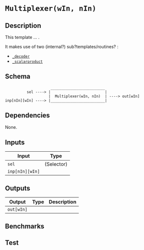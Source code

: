# `Multiplexer(wIn, nIn)`

## Description

This template ... .

It makes use of two (internal?) sub?templates/routines? :
- [`_decoder`](decoder)
- [`_scalarproduct`](scalarproduct)

## Schema

```
                     _________________________     
          sel ----> |                         |
                    |  Multiplexer(wIn, nIn)  | ----> out[wIn]
inp[nIn][wIn] ----> |_________________________|     
```

## Dependencies

None.

## Inputs

| Input           | Type           |
| -------------   | -------------  | 
| `sel`           | (Selector)     |
| `inp[nIn][wIn]` |                |


## Outputs

| Output        | Type           | Description     |
| ------------- | -------------  | ----------      | 
| `out[wIn]`    |                |          |

## Benchmarks 

## Test